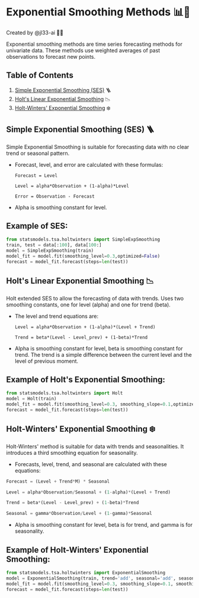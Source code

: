# Exponential Smoothing Methods 📊🧮
Created by @jl33-ai 👦🏻

Exponential smoothing methods are time series forecasting methods for univariate data. These methods use weighted averages of past observations to forecast new points. 

## Table of Contents
1. [Simple Exponential Smoothing (SES)](#simple-exponential-smoothing) 🪜
2. [Holt's Linear Exponential Smoothing](#holts-linear-exponential-smoothing) 📉
3. [Holt-Winters' Exponential Smoothing](#holt-winters-exponential-smoothing) ❄️

## Simple Exponential Smoothing (SES) <a name="simple-exponential-smoothing"></a> 🪜
Simple Exponential Smoothing is suitable for forecasting data with no clear trend or seasonal pattern.  

- Forecast, level, and error are calculated with these formulas:  

    `Forecast = Level`
    
    `Level = alpha*Observation + (1-alpha)*Level`
    
    `Error = Observation - Forecast`
    
- Alpha is smoothing constant for level. 

## Example of SES:
```python
from statsmodels.tsa.holtwinters import SimpleExpSmoothing
train, test = data[:100], data[100:]
model = SimpleExpSmoothing(train)
model_fit = model.fit(smoothing_level=0.3,optimized=False)
forecast = model_fit.forecast(steps=len(test))
```

## Holt's Linear Exponential Smoothing <a name="holts-linear-exponential-smoothing"></a> 📉
Holt extended SES to allow the forecasting of data with trends. Uses two smoothing constants, one for level (alpha) and one for trend (beta).

- The level and trend equations are:
    
    `Level = alpha*Observation + (1-alpha)*(Level + Trend)`
    
    `Trend = beta*(Level - Level_prev) + (1-beta)*Trend`
    
- Alpha is smoothing constant for level, beta is smoothing constant for trend. The trend is a simple difference between the current level and the level of previous moment.

## Example of Holt's Exponential Smoothing:
```python
from statsmodels.tsa.holtwinters import Holt
model = Holt(train)
model_fit = model.fit(smoothing_level=0.3, smoothing_slope=0.1,optimized=False)
forecast = model_fit.forecast(steps=len(test))
```

## Holt-Winters' Exponential Smoothing <a name="holt-winters-exponential-smoothing"></a> ❄️
Holt-Winters' method is suitable for data with trends and seasonalities. It introduces a third smoothing equation for seasonality.

- Forecasts, level, trend, and seasonal are calculated with these equations:

```python
Forecast = (Level + Trend*M) * Seasonal

Level = alpha*Observation/Seasonal + (1-alpha)*(Level + Trend)

Trend = beta*(Level - Level_prev) + (1-beta)*Trend

Seasonal = gamma*Observation/Level + (1-gamma)*Seasonal
```

- Alpha is smoothing constant for level, beta is for trend, and gamma is for seasonality.

## Example of Holt-Winters' Exponential Smoothing:
```python
from statsmodels.tsa.holtwinters import ExponentialSmoothing
model = ExponentialSmoothing(train, trend='add', seasonal='add', seasonal_periods=12)
model_fit = model.fit(smoothing_level=0.3, smoothing_slope=0.1, smoothing_seasonal=0.1,optimized=False)
forecast = model_fit.forecast(steps=len(test))
```